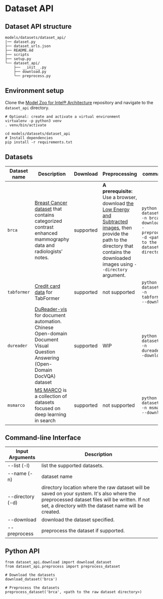 # Dataset API

## Dataset API structure
```
models/datasets/dataset_api/
|── dataset.py
├── dataset_urls.json
├── README.md
├── scripts
├── setup.py
└── dataset_api/
    ├── __init__.py
    ├── download.py
    └── preprocess.py
```

## Environment setup
Clone the [Model Zoo for Intel® Architecture](https://github.com/IntelAI/models) repository and navigate to the `dataset_api` directory.
```
# Optional: create and activate a virtual environment
virtualenv -p python3 venv
. venv/bin/activate

cd models/datasets/dataset_api
# Install dependencies 
pip install -r requirements.txt
```

## Datasets
| Dataset name | Description | Download | Preprocessing | command |
| ------------ | ----------- | -------- | --------------| ------- |
| `brca` | [Breast Cancer dataset](https://wiki.cancerimagingarchive.net/pages/viewpage.action?pageId=109379611#10937961150f24f71b869471e8366180549549d75) that contains categorized contrast enhanced mammography data and radiologists’ notes. | supported | **A prerequisite:** Use a browser, download [the Low Energy and Subtracted images](https://faspex.cancerimagingarchive.net/aspera/faspex/external_deliveries/260?passcode=5335d2514638afdaf03237780dcdfec29edf4238#), then provide the path to the directory that contains the downloaded images using `--directory` argument. | `python dataset.py -n brca --download --preprocess -d <path to the dataset directory>` |
| `tabformer` | [Credit card data](https://ibm.ent.box.com/v/tabformer-data/folder/130748337023) for TabFormer | supported | not supported | `python dataset.py -n tabformer --download` |
| `dureader` | [DuReader-vis](https://github.com/baidu/DuReader) for document automation. Chinese Open-domain Document Visual Question Answering (Open-Domain DocVQA) dataset | supported | WIP  | `python dataset.py -n dureader --download` |
| `msmarco` | [MS MARCO](https://microsoft.github.io/msmarco/)  is a collection of datasets focused on deep learning in search | supported | not supported  | `python dataset.py -n msmarco --download` |

## Command-line Interface

| Input Arguments | Description |
| --------------- | ----------- |
| --list (-l) | list the supported datasets. |
| --name (-n) | dataset name |
| --directory (-d) | directory location where the raw dataset will be saved on your system. It's also where the preprocessed dataset files will be written. If not set, a directory with the dataset name will be created. |
| --download | download the dataset specified. |
| --preprocess | preprocess the dataset if supported. |


## Python API
```
from dataset_api.download import download_dataset
from dataset_api.preprocess import preprocess_dataset

# Download the datasets
download_dataset('brca')

# Preprocess the datasets
preprocess_dataset('brca', <path to the raw dataset directory>)
```
